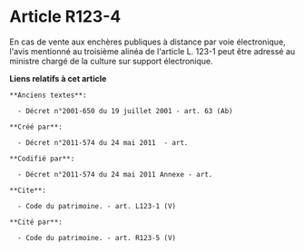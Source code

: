 # Article R123-4

En cas de vente aux enchères publiques à distance par voie électronique, l'avis mentionné au troisième alinéa de l'article L.
123-1 peut être adressé au ministre chargé de la culture sur support électronique.

**Liens relatifs à cet article**

	**Anciens textes**:

	  - Décret n°2001-650 du 19 juillet 2001 - art. 63 (Ab)

	**Créé par**:

	  - Décret n°2011-574 du 24 mai 2011  - art.

	**Codifié par**:

	  - Décret n°2011-574 du 24 mai 2011 Annexe - art.

	**Cite**:

	  - Code du patrimoine. - art. L123-1 (V)

	**Cité par**:

	  - Code du patrimoine. - art. R123-5 (V)
